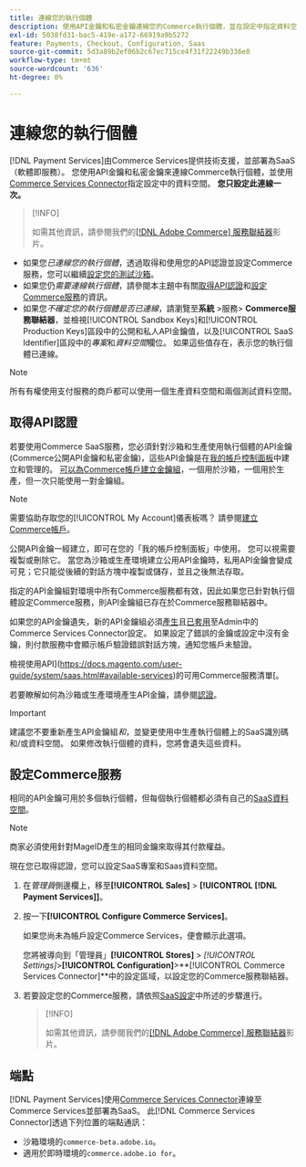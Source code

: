 ```yaml
---
title: 連線您的執行個體
description: 使用API金鑰和私密金鑰連線您的Commerce執行個體，並在設定中指定資料空間。
exl-id: 5038fd31-bac5-419e-a172-66919a9b5272
feature: Payments, Checkout, Configuration, Saas
source-git-commit: 5d3a89b2ef06b2c67ec715ce4f31f22249b336e0
workflow-type: tm+mt
source-wordcount: '636'
ht-degree: 0%

---
```


# 連線您的執行個體

[!DNL Payment Services]由Commerce Services提供技術支援，並部署為SaaS （軟體即服務）。 您使用API金鑰和私密金鑰來連線Commerce執行個體，並使用[Commerce Services Connector](https://experienceleague.adobe.com/docs/commerce-merchant-services/user-guides/saas.html)指定設定中的資料空間。 **您只設定此連線一次。**

>[!INFO]
>
> 如需其他資訊，請參閱我們的[[!DNL Adobe Commerce] 服務聯結器](https://experienceleague.adobe.com/docs/commerce-learn/tutorials/admin/adobe-commerce-services/configure-adobe-commerce-services-connector.html?lang=en)影片。

* 如果您&#x200B;*已連線您的執行個體*，透過取得和使用您的API認證並設定Commerce服務，您可以繼續[設定您的測試沙箱](https://experienceleague.adobe.com/docs/commerce-merchant-services/payment-services/get-started/sandbox.html)。
* 如果您仍&#x200B;*需要連線執行個體*，請參閱本主題中有關[取得API認證](#obtain-api-credentials)和[設定Commerce服務](#configure-commerce-services)的資訊。
* 如果您&#x200B;*不確定您的執行個體是否已連線*，請瀏覽至&#x200B;**系統** >服務> **Commerce服務聯結器**，並檢視[!UICONTROL Sandbox Keys]和[!UICONTROL Production Keys]區段中的公開和私人API金鑰值，以及[!UICONTROL SaaS Identifier]區段中的&#x200B;*專案*&#x200B;和&#x200B;*資料空間*&#x200B;欄位。 如果這些值存在，表示您的執行個體已連線。

>[!NOTE]
>
>所有有權使用支付服務的商戶都可以使用一個生產資料空間和兩個測試資料空間。

## 取得API認證

若要使用Commerce SaaS服務，您必須針對沙箱和生產使用執行個體的API金鑰(Commerce公開API金鑰和私密金鑰)，這些API金鑰是在[我的帳戶控制面板](https://account.magento.com/customer/account/login)中建立和管理的。 [可以為Commerce帳戶建立金鑰組](https://docs.magento.com/user-guide/configuration/services/saas.html)，一個用於沙箱，一個用於生產，但一次只能使用一對金鑰組。

>[!NOTE]
>
>需要協助存取您的[!UICONTROL My Account]儀表板嗎？ 請參閱[建立Commerce帳戶](https://docs.magento.com/user-guide/magento/magento-account-create.html)。

公開API金鑰一經建立，即可在您的「我的帳戶控制面板」中使用。 您可以視需要複製或刪除它。 當您為沙箱或生產環境建立公用API金鑰時，私用API金鑰會變成可見；它只能從後續的對話方塊中複製或儲存，並且之後無法存取。

指定的API金鑰組對環境中所有Commerce服務都有效，因此如果您已針對執行個體設定Commerce服務，則API金鑰組已存在於Commerce服務聯結器中。

如果您的API金鑰遺失，新的API金鑰組必須[產生](https://experienceleague.adobe.com/docs/commerce-merchant-services/payment-services/get-started/connect.html#generate-an-api-key-and-private-key)且[已套用](https://experienceleague.adobe.com/docs/commerce-merchant-services/payment-services/get-started/connect.html#configure-saas-project)至Admin中的Commerce Services Connector設定。 如果設定了錯誤的金鑰或設定中沒有金鑰，則付款服務中會顯示帳戶驗證錯誤對話方塊，通知您帳戶未驗證。

檢視使用API](https://docs.magento.com/user-guide/system/saas.html#available-services)的可用Commerce服務清單[。

若要瞭解如何為沙箱或生產環境產生API金鑰，請參閱[認證](https://experienceleague.adobe.com/docs/commerce-merchant-services/user-guides/saas.html#apikey)。

>[!IMPORTANT]
>
>建議您不要重新產生API金鑰組&#x200B;*和*，並變更使用中生產執行個體上的SaaS識別碼和/或資料空間。 如果修改執行個體的資料，您將會遺失這些資料。

## 設定Commerce服務

相同的API金鑰可用於多個執行個體，但每個執行個體都必須有自己的[SaaS資料空間](https://experienceleague.adobe.com/docs/commerce-merchant-services/user-guides/saas.html#saasenv)。

>[!NOTE]
>
>商家必須使用針對MageID產生的相同金鑰來取得其付款權益。

現在您已取得認證，您可以設定SaaS專案和Saas資料空間。

1. 在&#x200B;_管理員_&#x200B;側邊欄上，移至&#x200B;**[!UICONTROL Sales]** > **[!UICONTROL [!DNL Payment Services]]**。
1. 按一下&#x200B;**[!UICONTROL Configure Commerce Services]**。

   如果您尚未為帳戶設定Commerce Services，便會顯示此選項。

   您將被導向到「管理員」**[!UICONTROL Stores]** > _[!UICONTROL Settings]_>**[!UICONTROL Configuration]**>**[!UICONTROL Commerce Services Connector]**中的設定區域，以設定您的Commerce服務聯結器。

1. 若要設定您的Commerce服務，請依照[SaaS設定](https://experienceleague.adobe.com/docs/commerce-merchant-services/user-guides/integration-services/saas.html#saasenv)中所述的步驟進行。

   >[!INFO]
   >
   > 如需其他資訊，請參閱我們的[[!DNL Adobe Commerce] 服務聯結器](https://experienceleague.adobe.com/docs/commerce-learn/tutorials/admin/adobe-commerce-services/configure-adobe-commerce-services-connector.html?lang=en#configuration-faqs)影片。

## 端點

[!DNL Payment Services]使用[Commerce Services Connector](https://experienceleague.adobe.com/docs/commerce-merchant-services/user-guides/saas.html)連線至Commerce Services並部署為SaaS。 此[!DNL Commerce Services Connector]透過下列位置的端點通訊：

* 沙箱環境的`commerce-beta.adobe.io`。
* 適用於即時環境的`commerce.adobe.io for`。
